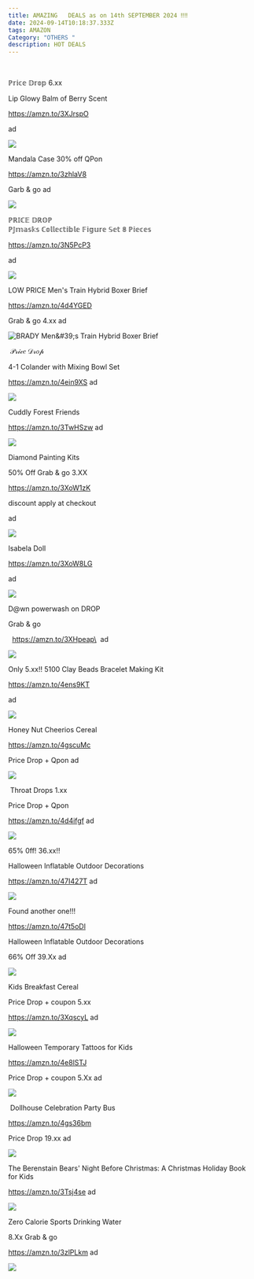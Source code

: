 ```yaml
---
title: AMAZING   DEALS as on 14th SEPTEMBER 2024 ‼‼
date: 2024-09-14T10:18:37.333Z
tags: AMAZON
Category: "OTHERS "
description: HOT DEALS
---
```

<!--StartFragment-->  

ℙ𝕣𝕚𝕔𝕖 𝔻𝕣𝕠𝕡  6.xx 

Lip Glowy Balm of Berry Scent

https://amzn.to/3XJrspO 

ad

<!--StartFragment-->

![](https://m.media-amazon.com/images/I/81KgFLBtXCL._SL1500_.jpg)

<!--StartFragment-->

Mandala Case 30% off QPon 

https://amzn.to/3zhlaV8 

Garb & go ad

<!--StartFragment-->

![](https://m.media-amazon.com/images/I/618PpEz6vwL._AC_SL1000_.jpg)



<!--StartFragment-->

ℙℝ𝕀ℂ𝔼 𝔻ℝ𝕆ℙ \
ℙ𝕁𝕞𝕒𝕤𝕜𝕤 ℂ𝕠𝕝𝕝𝕖𝕔𝕥𝕚𝕓𝕝𝕖 𝔽𝕚𝕘𝕦𝕣𝕖 𝕊𝕖𝕥 𝟠 ℙ𝕚𝕖𝕔𝕖𝕤 

https://amzn.to/3N5PcP3 

ad

<!--StartFragment-->

![](https://m.media-amazon.com/images/I/614dDoQAkQL._AC_SL1500_.jpg)





<!--StartFragment-->

LOW PRICE  Men's Train Hybrid Boxer Brief 

https://amzn.to/4d4YGED 

Grab & go 4.xx ad



<!--StartFragment-->

![BRADY Men\&#39;s Train Hybrid Boxer Brief](https://m.media-amazon.com/images/I/21ApfXCtEKL._AC_.jpg)



<!--StartFragment-->

 𝒫𝓇𝒾𝒸𝑒 𝒟𝓇𝑜𝓅 

4-1 Colander with Mixing Bowl Set 

https://amzn.to/4ein9XS ad

<!--StartFragment-->

![](https://m.media-amazon.com/images/I/71gCIzZDRTL._AC_SL1500_.jpg)



<!--StartFragment-->

Cuddly Forest Friends 

https://amzn.to/3TwHSzw ad

<!--StartFragment-->

![](https://m.media-amazon.com/images/I/715Y1ZEIGVL._AC_SL1500_.jpg)

<!--StartFragment-->

Diamond Painting Kits 

50% Off Grab & go 3.XX 

https://amzn.to/3XoW1zK   

discount apply at checkout 

ad

<!--StartFragment-->

![](https://m.media-amazon.com/images/I/61UpvWU-KfL._AC_.jpg)

<!--StartFragment-->

Isabela Doll 

https://amzn.to/3XoW8LG 

ad 

<!--StartFragment-->

![](https://m.media-amazon.com/images/I/71+KmyFcwaL._AC_SL1500_.jpg)

<!--StartFragment-->

D@wn powerwash on DROP  

Grab & go

  https://amzn.to/3XHpeap\
 ad

<!--StartFragment-->

![](https://m.media-amazon.com/images/I/71ojD6OFxyL._AC_SL1500_.jpg)

<!--StartFragment-->

Only 5.xx!! 5100 Clay Beads Bracelet Making Kit 

https://amzn.to/4ens9KT 

ad

<!--StartFragment-->

![](https://m.media-amazon.com/images/I/81zT3TwsJcL._AC_SL1500_.jpg)



<!--StartFragment-->

Honey Nut Cheerios Cereal 

https://amzn.to/4gscuMc 

Price Drop + Qpon ad

<!--StartFragment-->

![](https://m.media-amazon.com/images/I/81+D9d6rn6L._SL1500_.jpg)



<!--StartFragment-->

 Throat Drops  1.xx 

Price Drop + Qpon 

https://amzn.to/4d4ifgf ad

<!--StartFragment-->

![](https://m.media-amazon.com/images/I/71JjoSA5ktL._AC_SL1500_.jpg)



<!--StartFragment-->

65% 0ff! 36.xx!!  

Halloween Inflatable Outdoor Decorations 

https://amzn.to/47I427T ad

<!--StartFragment-->

![](https://m.media-amazon.com/images/I/91GpgidDhSL._AC_SL1500_.jpg)



<!--StartFragment-->

Found another one!!!

https://amzn.to/47t5oDl 

Halloween Inflatable Outdoor Decorations 

66% Off 39.Xx ad

<!--StartFragment-->

![](https://m.media-amazon.com/images/I/91crhtjURyL._AC_SL1500_.jpg)





<!--StartFragment-->

Kids Breakfast Cereal 

Price Drop + coupon 5.xx 

https://amzn.to/3XqscyL ad

<!--StartFragment-->

![](https://m.media-amazon.com/images/I/81n4IQrKMfL._SL1500_.jpg)



<!--StartFragment-->

Halloween Temporary Tattoos for Kids 

https://amzn.to/4e8lSTJ 

Price Drop + coupon 5.Xx ad

<!--StartFragment-->

![](https://m.media-amazon.com/images/I/71Pvf6fjR-L._SL1500_.jpg)





<!--StartFragment-->

 Dollhouse Celebration Party Bus 

https://amzn.to/4gs36bm 

Price Drop 19.xx ad

<!--StartFragment-->

![](https://m.media-amazon.com/images/I/81KyAuCN+yL._AC_SL1500_.jpg)





<!--StartFragment-->

The Berenstain Bears' Night Before Christmas: A Christmas Holiday Book for Kids

https://amzn.to/3Tsj4se ad

<!--StartFragment-->

![](https://m.media-amazon.com/images/I/9131+CUZIbL._SL1500_.jpg)





<!--StartFragment-->

Zero Calorie Sports Drinking Water 

8.Xx Grab & go 

https://amzn.to/3zlPLkm ad

<!--StartFragment-->

![](https://m.media-amazon.com/images/I/81ca3M+VQAL._SL1500_.jpg)

<!--EndFragment-->